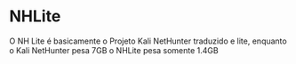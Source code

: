 # NHLite
O NH Lite é basicamente o Projeto Kali NetHunter traduzido e lite, enquanto o Kali NetHunter pesa 7GB o NHLite pesa somente 1.4GB
